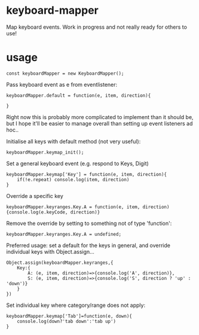 # keyboard-mapper
 Map keyboard events. Work in progress and not really ready for others to use!

# usage
```
const keyboardMapper = new KeyboardMapper();

```

Pass keyboard event as e from eventlistener:
```
keyboardMapper.default = function(e, item, direction){

}
```

Right now this is probably more complicated to implement than it should be, but I hope it'll be easier to manage overall than setting up event listeners ad hoc..

Initialise all keys with default method (not very useful):
```
keyboardMapper.keymap_init();
```
Set a general keyboard event (e.g. respond to Keys, Digit)
```
keyboardMapper.keymap['Key'] = function(e, item, direction){
    if(!e.repeat) console.log(item, direction)
}
```
Override a specific key
```
keyboardMapper.keyranges.Key.A = function(e, item, direction){console.log(e.keyCode, direction)}
```

Remove the override by setting to something not of type 'function':
```
keyboardMapper.keyranges.Key.A = undefined;
```

Preferred usage: set a default for the keys in general, and override individual keys with Object.assign...
```
Object.assign(keyboardMapper.keyranges,{
    Key:{
        A: (e, item, direction)=>{console.log('A', direction)},
        S: (e, item, direction)=>{console.log('S', direction ? 'up' : 'down')}
    }
})

```

Set individual key where category/range does not apply:
```
keyboardMapper.keymap['Tab']=function(e, down){
    console.log(down?'tab down':'tab up')
}
```